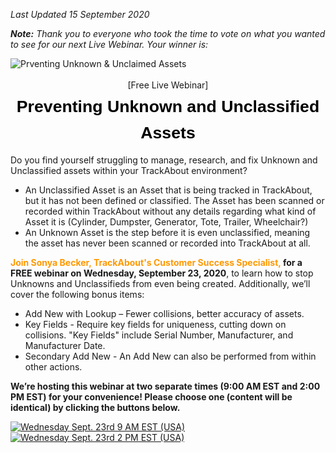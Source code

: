 
*Last Updated 15 September 2020*

***Note:** Thank you to everyone who took the time to vote on what you wanted to see for our next Live Webinar.  Your winner is:*

![Prventing Unknown & Unclaimed Assets](https://iefthems.blob.core.windows.net/theme/webinar_title.png)

<div style="line-height:175%;text-align:center" align="center">[Free Live Webinar]</div>
<h1 style="margin:0;line-height:175%;font-family:Arial,sans-serif;font-size:24px;text-align:center" align="center"><span style="font-size:20pt;color:#000000">Preventing Unknown and Unclassified Assets</span></h1>

Do you find yourself struggling to manage, research, and fix Unknown and Unclassified assets within your TrackAbout environment?
 - An Unclassified Asset is an Asset that is being tracked in TrackAbout, but it has not been defined or classified. The Asset has been scanned or recorded within TrackAbout without any details regarding what kind of Asset it is (Cylinder, Dumpster, Generator, Tote, Trailer, Wheelchair?)
 - An Unknown Asset is the step before it is even unclassified, meaning the asset has never been scanned or recorded into TrackAbout at all.

**<span style="color:#ff9902">Join Sonya Becker, TrackAbout's Customer Success Specialist,</span> for a FREE webinar on Wednesday, September 23, 2020**, to learn how to stop Unknowns and Unclassifieds from even being created.
Additionally, we’ll cover the following bonus items:

 - Add New with Lookup – Fewer collisions, better accuracy of assets.
 - Key Fields - Require key fields for uniqueness, cutting down on collisions. "Key Fields" include Serial Number, Manufacturer, and Manufacturer Date.
 - Secondary Add New - An Add New can also be performed from within other actions.

  **We’re hosting this webinar at two separate times (9:00 AM EST and 2:00 PM EST) for your convenience! Please choose one (content will be identical) by clicking the buttons below.**

<a href="https://trackabout.zoom.us/meeting/register/tJUlc-iprT4oHtVN3lZd2qEAyjLzLdIc64cP">![Wednesday Sept. 23rd 9 AM EST (USA)](https://iefthems.blob.core.windows.net/theme/webinar_morning.png)</a>
<a href="https://trackabout.zoom.us/meeting/register/tJwkd-GqqjwiH9UR84Rc9zyovmdWt9sxTpss">![Wednesday Sept. 23rd 2 PM EST (USA)](https://iefthems.blob.core.windows.net/theme/webinar_afternoon.png)</a>